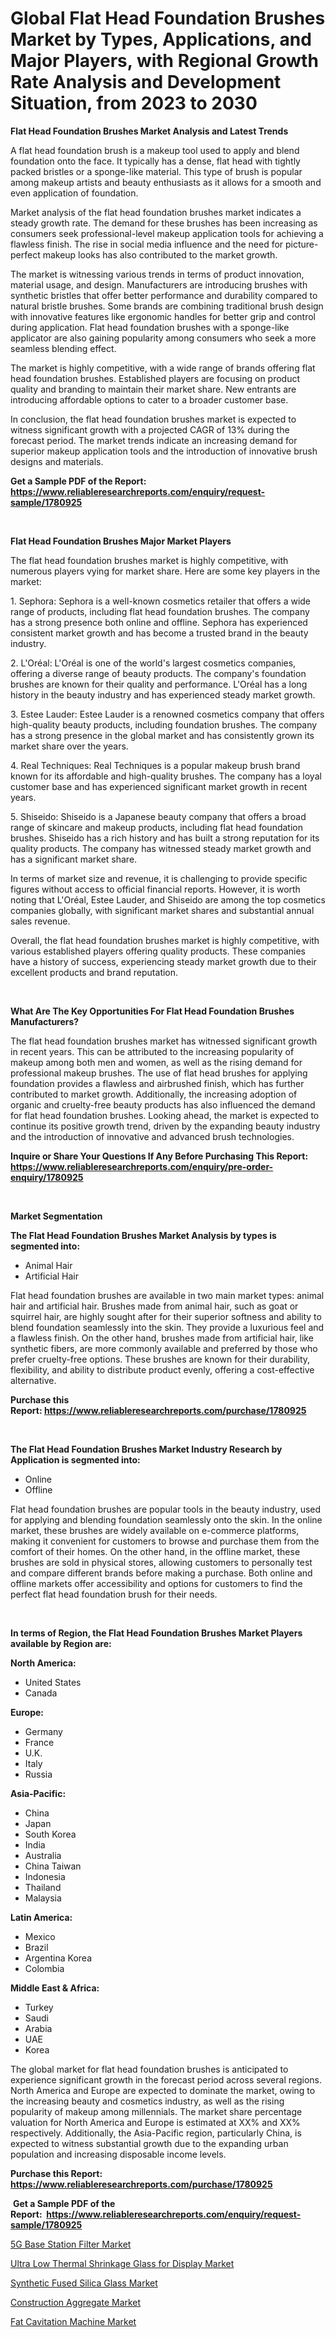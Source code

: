 <p><h1>Global Flat Head Foundation Brushes Market by Types, Applications, and Major Players, with Regional Growth Rate Analysis and Development Situation, from 2023 to 2030</h1></p><p><strong>Flat Head Foundation Brushes Market Analysis and Latest Trends</strong></p>
<p><p>A flat head foundation brush is a makeup tool used to apply and blend foundation onto the face. It typically has a dense, flat head with tightly packed bristles or a sponge-like material. This type of brush is popular among makeup artists and beauty enthusiasts as it allows for a smooth and even application of foundation.</p><p>Market analysis of the flat head foundation brushes market indicates a steady growth rate. The demand for these brushes has been increasing as consumers seek professional-level makeup application tools for achieving a flawless finish. The rise in social media influence and the need for picture-perfect makeup looks has also contributed to the market growth.</p><p>The market is witnessing various trends in terms of product innovation, material usage, and design. Manufacturers are introducing brushes with synthetic bristles that offer better performance and durability compared to natural bristle brushes. Some brands are combining traditional brush design with innovative features like ergonomic handles for better grip and control during application. Flat head foundation brushes with a sponge-like applicator are also gaining popularity among consumers who seek a more seamless blending effect.</p><p>The market is highly competitive, with a wide range of brands offering flat head foundation brushes. Established players are focusing on product quality and branding to maintain their market share. New entrants are introducing affordable options to cater to a broader customer base.</p><p>In conclusion, the flat head foundation brushes market is expected to witness significant growth with a projected CAGR of 13% during the forecast period. The market trends indicate an increasing demand for superior makeup application tools and the introduction of innovative brush designs and materials.</p></p>
<p><strong>Get a Sample PDF of the Report:&nbsp; <a href="https://www.reliableresearchreports.com/enquiry/request-sample/1780925">https://www.reliableresearchreports.com/enquiry/request-sample/1780925</a></strong></p>
<p>&nbsp;</p>
<p><strong>Flat Head Foundation Brushes Major Market Players</strong></p>
<p><p>The flat head foundation brushes market is highly competitive, with numerous players vying for market share. Here are some key players in the market:</p><p>1. Sephora: Sephora is a well-known cosmetics retailer that offers a wide range of products, including flat head foundation brushes. The company has a strong presence both online and offline. Sephora has experienced consistent market growth and has become a trusted brand in the beauty industry.</p><p>2. L'Oréal: L'Oréal is one of the world's largest cosmetics companies, offering a diverse range of beauty products. The company's foundation brushes are known for their quality and performance. L'Oréal has a long history in the beauty industry and has experienced steady market growth.</p><p>3. Estee Lauder: Estee Lauder is a renowned cosmetics company that offers high-quality beauty products, including foundation brushes. The company has a strong presence in the global market and has consistently grown its market share over the years.</p><p>4. Real Techniques: Real Techniques is a popular makeup brush brand known for its affordable and high-quality brushes. The company has a loyal customer base and has experienced significant market growth in recent years.</p><p>5. Shiseido: Shiseido is a Japanese beauty company that offers a broad range of skincare and makeup products, including flat head foundation brushes. Shiseido has a rich history and has built a strong reputation for its quality products. The company has witnessed steady market growth and has a significant market share.</p><p>In terms of market size and revenue, it is challenging to provide specific figures without access to official financial reports. However, it is worth noting that L'Oréal, Estee Lauder, and Shiseido are among the top cosmetics companies globally, with significant market shares and substantial annual sales revenue.</p><p>Overall, the flat head foundation brushes market is highly competitive, with various established players offering quality products. These companies have a history of success, experiencing steady market growth due to their excellent products and brand reputation.</p></p>
<p>&nbsp;</p>
<p><strong>What Are The Key Opportunities For Flat Head Foundation Brushes Manufacturers?</strong></p>
<p><p>The flat head foundation brushes market has witnessed significant growth in recent years. This can be attributed to the increasing popularity of makeup among both men and women, as well as the rising demand for professional makeup brushes. The use of flat head brushes for applying foundation provides a flawless and airbrushed finish, which has further contributed to market growth. Additionally, the increasing adoption of organic and cruelty-free beauty products has also influenced the demand for flat head foundation brushes. Looking ahead, the market is expected to continue its positive growth trend, driven by the expanding beauty industry and the introduction of innovative and advanced brush technologies.</p></p>
<p><strong>Inquire or Share Your Questions If Any Before Purchasing This Report: <a href="https://www.reliableresearchreports.com/enquiry/pre-order-enquiry/1780925">https://www.reliableresearchreports.com/enquiry/pre-order-enquiry/1780925</a></strong></p>
<p>&nbsp;</p>
<p><strong>Market Segmentation</strong></p>
<p><strong>The Flat Head Foundation Brushes Market Analysis by types is segmented into:</strong></p>
<p><ul><li>Animal Hair</li><li>Artificial Hair</li></ul></p>
<p><p>Flat head foundation brushes are available in two main market types: animal hair and artificial hair. Brushes made from animal hair, such as goat or squirrel hair, are highly sought after for their superior softness and ability to blend foundation seamlessly into the skin. They provide a luxurious feel and a flawless finish. On the other hand, brushes made from artificial hair, like synthetic fibers, are more commonly available and preferred by those who prefer cruelty-free options. These brushes are known for their durability, flexibility, and ability to distribute product evenly, offering a cost-effective alternative.</p></p>
<p><strong>Purchase this Report:&nbsp;<a href="https://www.reliableresearchreports.com/purchase/1780925">https://www.reliableresearchreports.com/purchase/1780925</a></strong></p>
<p>&nbsp;</p>
<p><strong>The Flat Head Foundation Brushes Market Industry Research by Application is segmented into:</strong></p>
<p><ul><li>Online</li><li>Offline</li></ul></p>
<p><p>Flat head foundation brushes are popular tools in the beauty industry, used for applying and blending foundation seamlessly onto the skin. In the online market, these brushes are widely available on e-commerce platforms, making it convenient for customers to browse and purchase them from the comfort of their homes. On the other hand, in the offline market, these brushes are sold in physical stores, allowing customers to personally test and compare different brands before making a purchase. Both online and offline markets offer accessibility and options for customers to find the perfect flat head foundation brush for their needs.</p></p>
<p>&nbsp;</p>
<p><strong>In terms of Region, the Flat Head Foundation Brushes Market Players available by Region are:</strong></p>
<p>
    <p> <strong> North America: </strong>
        <ul>
            <li>United States</li>
            <li>Canada</li>
        </ul>
        </p> 
    <p> <strong> Europe: </strong>
        <ul>
            <li>Germany</li>
            <li>France</li>
            <li>U.K.</li>
            <li>Italy</li>
            <li>Russia</li>
        </ul>
        </p> 
    <p> <strong> Asia-Pacific: </strong>
        <ul>
            <li>China</li>
            <li>Japan</li>
            <li>South Korea</li>
            <li>India</li>
            <li>Australia</li>
            <li>China Taiwan</li>
            <li>Indonesia</li>
            <li>Thailand</li>
            <li>Malaysia</li>
        </ul>
        </p> 
    <p> <strong> Latin America: </strong>
        <ul>
            <li>Mexico</li>
            <li>Brazil</li>
            <li>Argentina Korea</li>
            <li>Colombia</li>
        </ul>
        </p> 
    <p> <strong> Middle East & Africa: </strong>
        <ul>
            <li>Turkey</li>
            <li>Saudi</li>
            <li>Arabia</li>
            <li>UAE</li>
            <li>Korea</li>
        </ul>
    </p>
    </p>
<p><p>The global market for flat head foundation brushes is anticipated to experience significant growth in the forecast period across several regions. North America and Europe are expected to dominate the market, owing to the increasing beauty and cosmetics industry, as well as the rising popularity of makeup among millennials. The market share percentage valuation for North America and Europe is estimated at XX% and XX% respectively. Additionally, the Asia-Pacific region, particularly China, is expected to witness substantial growth due to the expanding urban population and increasing disposable income levels.</p></p>
<p><strong>Purchase this Report: <a href="https://www.reliableresearchreports.com/purchase/1780925">https://www.reliableresearchreports.com/purchase/1780925</a></strong></p>
<p>&nbsp;<strong>Get a Sample PDF of the Report:&nbsp;&nbsp;<a href="https://www.reliableresearchreports.com/enquiry/request-sample/1780925">https://www.reliableresearchreports.com/enquiry/request-sample/1780925</a></strong></p>
<p><strong></strong></p>
<p><p><a href="https://medium.com/@pillingbary7584/5g-base-station-filter-market-competitive-analysis-market-trends-and-forecast-to-2030-cc7bf251ad57">5G Base Station Filter Market</a></p><p><a href="https://github.com/Chiragrp22/Market-Research-Report-List-1/blob/main/ultra-low-thermal-shrinkage-glass-for-display-market.md">Ultra Low Thermal Shrinkage Glass for Display Market</a></p><p><a href="https://github.com/Chiragrp23/Market-Research-Report-List-1/blob/main/synthetic-fused-silica-glass-market.md">Synthetic Fused Silica Glass Market</a></p><p><a href="https://medium.com/@keygreen5469/construction-aggregate-market-insight-market-trends-growth-forecasted-from-2023-to-2030-bd42e0814024">Construction Aggregate Market</a></p><p><a href="https://www.linkedin.com/pulse/fat-cavitation-machine-market-size-growth-forecast-from-2023-wab0e/">Fat Cavitation Machine Market</a></p></p>